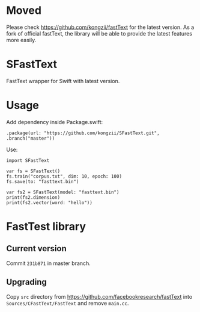 # Moved

Please check https://github.com/kongzii/fastText for the latest version.
As a fork of official fastText, the library will be able to provide the latest features more easily.

# SFastText

FastText wrapper for Swift with latest version.

# Usage

Add dependency inside Package.swift:

```
.package(url: "https://github.com/kongzii/SFastText.git", .branch("master"))
```

Use:

```
import SFastText

var fs = SFastText()
fs.train("corpus.txt", dim: 10, epoch: 100)
fs.save(to: "fasttext.bin")

var fs2 = SFastText(model: "fasttext.bin")
print(fs2.dimension)
print(fs2.vector(word: "hello"))
```

# FastTest library

## Current version

Commit `231b871` in master branch.

## Upgrading

Copy `src` directory from https://github.com/facebookresearch/fastText into `Sources/CFastText/FastText` and remove `main.cc`.